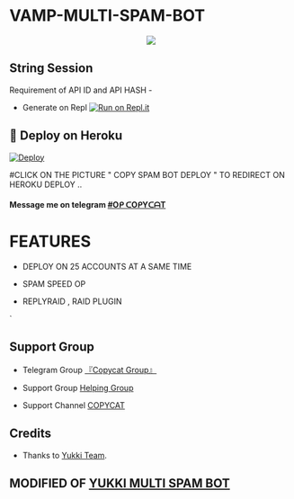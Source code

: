 # VAMP-MULTI-SPAM-BOT

<p align="center">
  <img src="https://telegra.ph/file/e109980c513e72c720563.jpg">
</p>


## String Session

 Requirement of API ID and API HASH - 


   - Generate on Repl [![Run on Repl.it](https://repl.it/badge/github/YukkiBot/YukkiSpamBot)](https://replit.com/@D15H4NT0P/VAMP-MULTI-SPAM-BOT#main.py)
## 🚀 Deploy on Heroku 

[![Deploy](https://telegra.ph/file/4a25eb60ee6398bb830f1.jpg)](https://dashboard.heroku.com/new?template=https://github.com/D15H4NT0P/VAMP-MULTI-SPAM-BOT)


#CLICK ON THE PICTURE " COPY SPAM BOT DEPLOY " TO REDIRECT ON HEROKU DEPLOY ..




#### Message me on telegram [#Oᑭ ᑕOᑭYᑕᗩT](https://t.me/My_Love_Coming_Near)


# FEATURES

   - DEPLOY ON 25 ACCOUNTS AT A SAME TIME 

   - SPAM SPEED OP 

   - REPLYRAID , RAID PLUGIN 





`  
## Support Group
  - Telegram Group [『Copycat Group』 ](https://t.me/Lovers_Match)
   
- Support Group [ Helping Group ](https://t.me/Copycat_Spam_Bot)
   
- Support Channel [ COPYCAT ](https://t.me/Copycat_Spam)
## Credits
   - Thanks to [Yukki Team](https://t.me/officialyukki).

## MODIFIED OF [YUKKI MULTI SPAM  BOT](https://github.com/YukkiBot/YukkiMultiSpamBot)
